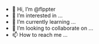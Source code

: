 - 👋 Hi, I’m @flppter
- 👀 I’m interested in ...
- 🌱 I’m currently learning ...
- 💞️ I’m looking to collaborate on ...
- 📫 How to reach me ...

<!---
flppter/flppter is a ✨ special ✨ repository because its `README.md` (this file) appears on your GitHub profile.
You can click the Preview link to take a look at your changes.
--->
